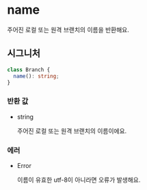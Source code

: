 # name

주어진 로컬 또는 원격 브랜치의 이름을 반환해요.

## 시그니처

```ts
class Branch {
  name(): string;
}
```

### 반환 값

<ul class="param-ul">
  <li class="param-li param-li-root">
    <span class="param-type">string</span>
    <br>
    <p class="param-description">주어진 로컬 또는 원격 브랜치의 이름이에요.</p>
  </li>
</ul>

### 에러

<ul class="param-ul">
  <li class="param-li param-li-root">
    <span class="param-type">Error</span>
    <br>
    <p class="param-description">이름이 유효한 utf-8이 아니라면 오류가 발생해요.</p>
  </li>
</ul>